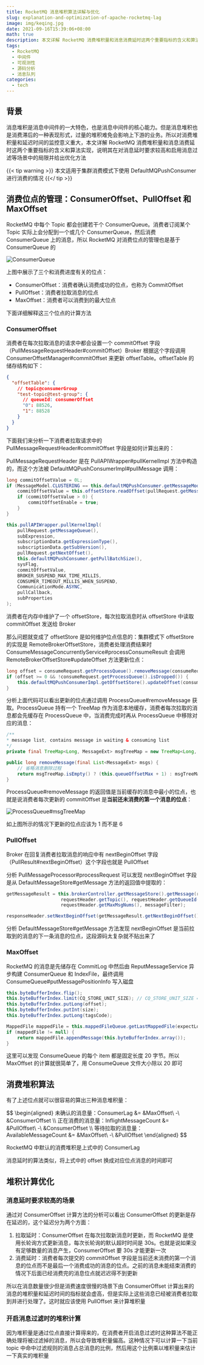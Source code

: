 ```yaml
---
title: RocketMQ 消息堆积算法详解与优化
slug: explanation-and-optimization-of-apache-rocketmq-lag
image: img/keqing.jpg
date: 2021-09-16T15:39:06+08:00
math: true
description: 本文详解 RocketMQ 消费堆积量和消息消费延时这两个重要指标的含义和算法实现，说明其在对消息延时要求较高和启用消息过滤等场景中的局限并给出优化方法
tags:
  - RocketMQ
  - 中间件
  - 可观测性
  - 源码分析
  - 消息队列
categories:
  - tech
---
```


## 背景

消息堆积是消息中间件的一大特色，也是消息中间件的核心能力。但是消息堆积也是消费滞后的一种表现形式，过量的堆积难免会影响上下游的业务。所以对消费堆积量和延迟时间的监控意义重大，本文详解 RocketMQ 消费堆积量和消息消费延时这两个重要指标的含义和算法实现，说明其在对消息延时要求较高和启用消息过滤等场景中的局限并给出优化方法

{{< tip warning >}}
本文适用于集群消费模式下使用 DefaultMQPushConsumer 进行消费的情况
{{</ tip >}}

## 消费位点的管理：ConsumerOffset、PullOffset 和 MaxOffset

RocketMQ 中每个 Topic 都会创建若干个 ConsumerQueue。消费者订阅某个 Topic 实际上会分配到一个或几个 ConsumerQueue，然后消费 ConsumerQueue 上的消息，所以 RocketMQ 对消费位点的管理也是基于 ConsumerQueue 的

![ConsumerQueue](consumerQueue.png)

上图中展示了三个和消费进度有关的位点：

- ConsumerOffset：消费者确认消费成功的位点，也称为 CommitOffset
- PullOffset：消费者拉取消息的位点
- MaxOffset：消费者可以消费到的最大位点

下面详细解释这三个位点的计算方法

### ConsumerOffset

消费者在每次拉取消息的请求中都会设置一个 commitOffset 字段（PullMessageRequestHeader#commitOffset）Broker 根据这个字段调用 ConsumerOffsetManager#commitOffset 来更新 offsetTable。offsetTable 的储存结构如下：

```json
{
  "offsetTable": {
    // topic@consumerGroup
    "test-topic@test-group": {
      // queueId: consumerOffset
      "0": 88526,
      "1": 88528
    }
  }
}
```

下面我们来分析一下消费者拉取请求中的 PullMessageRequestHeader#commitOffset 字段是如何计算出来的：

PullMessageRequestHeader 是在 PullAPIWrapper#pullKernelImpl 方法中构造的，而这个方法被 DefaultMQPushConsumerImpl#pullMessage 调用：

```java
long commitOffsetValue = 0L;
if (MessageModel.CLUSTERING == this.defaultMQPushConsumer.getMessageModel()) {
    commitOffsetValue = this.offsetStore.readOffset(pullRequest.getMessageQueue(), ReadOffsetType.READ_FROM_MEMORY);
    if (commitOffsetValue > 0) {
        commitOffsetEnable = true;
    }
}

this.pullAPIWrapper.pullKernelImpl(
    pullRequest.getMessageQueue(),
    subExpression,
    subscriptionData.getExpressionType(),
    subscriptionData.getSubVersion(),
    pullRequest.getNextOffset(),
    this.defaultMQPushConsumer.getPullBatchSize(),
    sysFlag,
    commitOffsetValue,
    BROKER_SUSPEND_MAX_TIME_MILLIS,
    CONSUMER_TIMEOUT_MILLIS_WHEN_SUSPEND,
    CommunicationMode.ASYNC,
    pullCallback,
    subProperties
);
```

消费者在内存中维护了一个 offsetStore，每次拉取消息时从 offsetStore 中读取 commitOffset 发送给 Broker

那么问题就变成了 offsetStore 是如何维护位点信息的：集群模式下 offsetStore 的实现是 RemoteBrokerOffsetStore，消费者处理消费结果时 ConsumeMessageConcurrentlyService#processConsumeResult 会调用 RemoteBrokerOffsetStore#updateOffset 方法更新位点：

```java
long offset = consumeRequest.getProcessQueue().removeMessage(consumeRequest.getMsgs());
if (offset >= 0 && !consumeRequest.getProcessQueue().isDropped()) {
    this.defaultMQPushConsumerImpl.getOffsetStore().updateOffset(consumeRequest.getMessageQueue(), offset, true);
}
```

分析上面代码可以看出更新的位点通过调用 ProcessQueue#removeMessage 获取。ProcessQueue 持有一个 TreeMap 作为消息本地缓存，消费者每次拉取的消息都会先缓存在 ProcessQueue 中，当消费完成时再从 ProcessQueue 中移除对应的消息：

```java
/**
* message list, contains message in waiting & consuming list
*/
private final TreeMap<Long, MessageExt> msgTreeMap = new TreeMap<Long, MessageExt>();

public long removeMessage(final List<MessageExt> msgs) {
    // 省略消息删除过程
    return msgTreeMap.isEmpty() ? (this.queueOffsetMax + 1) : msgTreeMap.firstKey();
}
```

ProcessQueue#removeMessage 的返回值是当前缓存的消息中最小的位点，也就是说消费者每次更新的 commitOffset 是**当前还未消费的第一个消息的位点**：

![ProcessQueue#msgTreeMap](msgTreeMap.png)

如上图所示的情况下更新的位点应该为 1 而不是 6

### PullOffset

Broker 在回复消费者拉取消息的响应中有 nextBeginOffset 字段（PullResult#nextBeginOffset）这个字段也就是 PullOffset

分析 PullMessageProcessor#processRequest 可以发现 nextBeginOffset 字段是从 DefaultMessageStore#getMessage 方法的返回值中提取的：

```java
getMessageResult = this.brokerController.getMessageStore().getMessage(requestHeader.getConsumerGroup(),
                    requestHeader.getTopic(), requestHeader.getQueueId(), requestHeader.getQueueOffset(),
                    requestHeader.getMaxMsgNums(), messageFilter);

responseHeader.setNextBeginOffset(getMessageResult.getNextBeginOffset());
```
分析 DefaultMessageStore#getMessage 方法发现 nextBeginOffset 是当前拉取到的消息的下一条消息的位点，这段源码太复杂就不贴出来了

### MaxOffset

RocketMQ 的消息是先储存在 CommitLog 中然后由 ReputMessageService 异步构建 ConsumerQueue 和 IndexFile，最终调用 ConsumeQueue#putMessagePositionInfo 写入磁盘

```java
this.byteBufferIndex.flip();
this.byteBufferIndex.limit(CQ_STORE_UNIT_SIZE); // CQ_STORE_UNIT_SIZE = 20
this.byteBufferIndex.putLong(offset);
this.byteBufferIndex.putInt(size);
this.byteBufferIndex.putLong(tagsCode);

MappedFile mappedFile = this.mappedFileQueue.getLastMappedFile(expectLogicOffset);
if (mappedFile != null) {
    return mappedFile.appendMessage(this.byteBufferIndex.array());
}
```

这里可以发现 ConsumeQueue 的每个 item 都是固定长度 20 字节。所以 MaxOffset 的计算就很简单了，用 ConsumeQueue 文件大小除以 20 即可

## 消费堆积算法

有了上述位点就可以很容易的算出三种消息堆积量：

<div>
$$
\begin{aligned}
未确认的消息量：ConsumerLag &= &MaxOffset\ -\ &ConsumerOffset \\
正在消费的消息量：InflightMessageCount &= &PullOffset\ -\ &ConsumerOffset \\
等待拉取的消息量：AvailableMessageCount &= &MaxOffset\ -\ &PullOffset
\end{aligned}
$$
</div>

RocketMQ 中默认的消费堆积是上式中的 ConsumerLag

消息延时的算法类似，将上式中的 offset 换成对应位点消息的时间即可

## 堆积计算优化

### 消息延时要求较高的场景

通过对 ConsumerOffset 计算方法的分析可以看出 ConsumerOffset 的更新是存在延迟的，这个延迟分为两个方面：

1. 拉取延时：ConsumerOffset 在每次拉取新消息时更新，而 RocketMQ 是使用长轮询方式更新消息，每次长轮询的默认超时时间是 30s。也就是说如果没有足够数量的消息产生，ConsumerOffset 要 30s 才能更新一次
2. 消费延时：消费者每次提交的 commitOffset 字段是当前还未消费的第一个消息的位点而不是最后一个消费成功的消息的位点。之前的消息未能结束消费的情况下后面已经消费完的消息位点就迟迟得不到更新

所以在消息数量很少但是消费速度很慢的场景下由 ConsumerOffset 计算出来的消息的堆积量和延迟时间的指标就会虚高，但是实际上这些消息已经被消费者拉取到并进行处理了。这时就应该使用 PullOffset 来计算堆积量

### 开启消息过滤时的堆积计算

因为堆积量是通过位点直接计算得来的，在消费者开启消息过滤时这种算法不能正确处理将被过滤掉的消息，所以会导致堆积量偏高。这种情况下可以计算一下当前 topic 中命中过滤规则的消息占总消息的比例，然后用这个比例乘以堆积量来估计一下真实的堆积量
